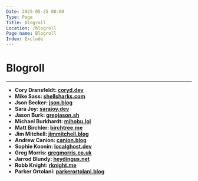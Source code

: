 ```yaml
---
Date: 2025-05-25 00:00
Type: Page
Title: Blogroll
Location: /blogroll
Page name: Blogroll
Index: Exclude
---
```


# Blogroll

---

- **Cory Dransfeldt: [coryd.dev](https://www.coryd.dev)**
- **Mike Sass: [shellsharks.com](https://shellsharks.com)**
- **Json Becker: [json.blog](https://json.blog)**
- **Sara Joy: [sarajoy.dev](https://sarajoy.dev)**
- **Jason Burk: [grepjason.sh](https://grepjason.sh)**
- **Michael Burkhardt: [mihobu.lol](https://mihobu.lol)**
- **Matt Birchler: [birchtree.me](https://birchtree.me)**
- **Jim Mitchell: [jimmitchell.blog](https://jimmitchell.blog)**
- **Andrew Canion: [canion.blog](https://canion.blog)**
- **Sophie Koonin: [localghost.dev](https://localghost.dev)**
- **Greg Morris: [gregmorris.co.uk](https://gregmorris.co.uk)**
- **Jarrod Blundy: [heydingus.net](https://heydingus.net)**
- **Robb Knight: [rknight.me](https://rknight.me)**
- **Parker Ortolani: [parkerortolani.blog](https://parkerortolani.blog)**
